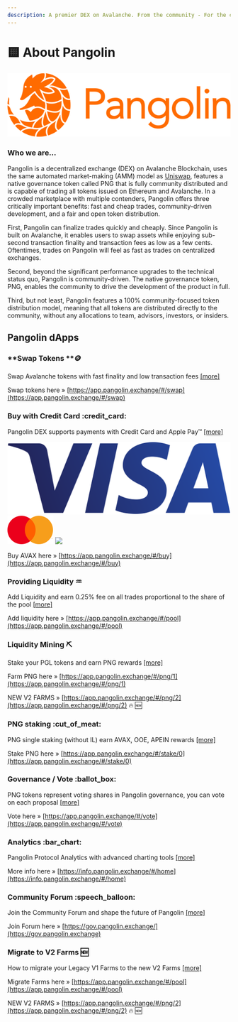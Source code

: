 ```yaml
---
description: A premier DEX on Avalanche. From the community - For the community.
---
```


# 🟨 About Pangolin

![Scale your DeFi trading.](<.gitbook/assets/logo (2) (1).png>)



### Who we are...

Pangolin is a decentralized exchange (DEX) on Avalanche Blockchain, uses the same automated market-making (AMM) model as [Uniswap](https://docs.uniswap.org/protocol/V2/concepts/protocol-overview/how-uniswap-works), features a native governance token called PNG that is fully community distributed and is capable of trading all tokens issued on Ethereum and Avalanche. In a crowded marketplace with multiple contenders, Pangolin offers three critically important benefits: fast and cheap trades, community-driven development, and a fair and open token distribution.

First, Pangolin can finalize trades quickly and cheaply. Since Pangolin is built on Avalanche, it enables users to swap assets while enjoying sub-second transaction finality and transaction fees as low as a few cents. Oftentimes, trades on Pangolin will feel as fast as trades on centralized exchanges.&#x20;

Second, beyond the significant performance upgrades to the technical status quo, Pangolin is community-driven. The native governance token, PNG, enables the community to drive the development of the product in full.&#x20;

Third, but not least, Pangolin features a 100% community-focused token distribution model, meaning that all tokens are distributed directly to the community, without any allocations to team, advisors, investors, or insiders.

## Pangolin dApps



### **Swap Tokens **:coin:&#x20;

Swap Avalanche tokens with fast finality and low transaction fees [\[more\]](learn-how-to/swap-tokens.md)

Swap tokens here » [https://app.pangolin.exchange/#/swap](https://app.pangolin.exchange/#/swap)



### Buy with Credit Card :credit\_card:&#x20;

Pangolin DEX supports payments with Credit Card and Apple Pay™ [\[more\]](learn-how-to/buy-with-credit-card/)

![](.gitbook/assets/visa-logo.png) ![](.gitbook/assets/mc-logo-52.svg) ![](https://app.pangolin.exchange/static/media/Apple\_Pay\_Mark\_RGB\_041619.fe4f01ad.svg)

Buy AVAX here » [https://app.pangolin.exchange/#/buy](https://app.pangolin.exchange/#/buy)



### Providing Liquidity :aquarius:&#x20;

Add Liquidity and earn 0.25% fee on all trades proportional to the share of the pool [\[more\]](learn-how-to/stake-liquidity.md)

Add liquidity here » [https://app.pangolin.exchange/#/pool](https://app.pangolin.exchange/#/pool)



### Liquidity Mining :pick:&#x20;

Stake your PGL tokens and earn PNG rewards [\[more\]](learn-how-to/mine-liquidity.md)

Farm PNG here » [https://app.pangolin.exchange/#/png/1](https://app.pangolin.exchange/#/png/1)

NEW V2 FARMS » [https://app.pangolin.exchange/#/png/2](https://app.pangolin.exchange/#/png/2) :fire: :new:



### PNG staking :cut\_of\_meat:&#x20;

PNG single staking (without IL) earn AVAX, OOE, APEIN rewards [\[more\]](learn-how-to/stake-png.md)

Stake PNG here » [https://app.pangolin.exchange/#/stake/0](https://app.pangolin.exchange/#/stake/0)



### Governance / Vote :ballot\_box:&#x20;

PNG tokens represent voting shares in Pangolin governance, you can vote on each proposal [\[more\]](learn-how-to/vote.md)

Vote here » [https://app.pangolin.exchange/#/vote](https://app.pangolin.exchange/#/vote)



### Analytics :bar\_chart:&#x20;

Pangolin Protocol Analytics with advanced charting tools [\[more\]](learn-how-to/use-analytics.md)

More info here » [https://info.pangolin.exchange/#/home](https://info.pangolin.exchange/#/home)



### Community Forum :speech\_balloon:&#x20;

Join the Community Forum and shape the future of Pangolin [\[more\]](learn-how-to/use-the-forum.md)

Join Forum here » [https://gov.pangolin.exchange/](https://gov.pangolin.exchange)



### Migrate to V2 Farms :new:

How to migrate your Legacy V1 Farms to the new V2 Farms [\[more\]](learn-how-to/migrate-to-v2-farms.md)

Migrate Farms here » [https://app.pangolin.exchange/#/pool](https://app.pangolin.exchange/#/pool)

NEW V2 FARMS » [https://app.pangolin.exchange/#/png/2](https://app.pangolin.exchange/#/png/2) :fire: :new:
